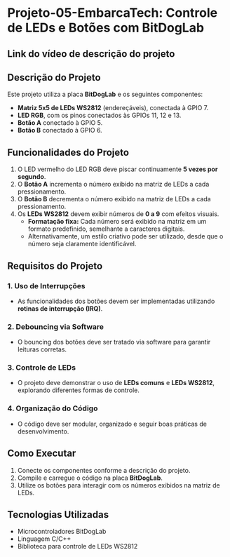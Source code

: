 # Projeto-05-EmbarcaTech: Controle de LEDs e Botões com BitDogLab

## Link do vídeo de descrição do projeto


## Descrição do Projeto
Este projeto utiliza a placa **BitDogLab** e os seguintes componentes:
- **Matriz 5x5 de LEDs WS2812** (endereçáveis), conectada à GPIO 7.
- **LED RGB**, com os pinos conectados às GPIOs 11, 12 e 13.
- **Botão A** conectado à GPIO 5.
- **Botão B** conectado à GPIO 6.

## Funcionalidades do Projeto
1. O LED vermelho do LED RGB deve piscar continuamente **5 vezes por segundo**.
2. O **Botão A** incrementa o número exibido na matriz de LEDs a cada pressionamento.
3. O **Botão B** decrementa o número exibido na matriz de LEDs a cada pressionamento.
4. Os **LEDs WS2812** devem exibir números de **0 a 9** com efeitos visuais.
   - **Formatação fixa:** Cada número será exibido na matriz em um formato predefinido, semelhante a caracteres digitais.
   - Alternativamente, um estilo criativo pode ser utilizado, desde que o número seja claramente identificável.

## Requisitos do Projeto
### 1. Uso de Interrupções
- As funcionalidades dos botões devem ser implementadas utilizando **rotinas de interrupção (IRQ)**.

### 2. Debouncing via Software
- O bouncing dos botões deve ser tratado via software para garantir leituras corretas.

### 3. Controle de LEDs
- O projeto deve demonstrar o uso de **LEDs comuns** e **LEDs WS2812**, explorando diferentes formas de controle.

### 4. Organização do Código
- O código deve ser modular, organizado e seguir boas práticas de desenvolvimento.

## Como Executar
1. Conecte os componentes conforme a descrição do projeto.
2. Compile e carregue o código na placa **BitDogLab**.
3. Utilize os botões para interagir com os números exibidos na matriz de LEDs.

## Tecnologias Utilizadas
- Microcontroladores BitDogLab
- Linguagem C/C++
- Biblioteca para controle de LEDs WS2812
